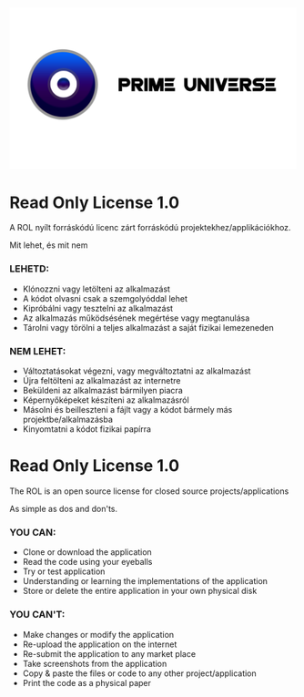 ![alt text](https://github.com/SubCoderHUN/PrimeUniverse/blob/main/primeuniverselogo_black.png?raw=true)
# Read Only License 1.0
A ROL nyílt forráskódú licenc zárt forráskódú projektekhez/applikációkhoz.

Mit lehet, és mit nem

### LEHETD:
- Klónozzni vagy letölteni az alkalmazást
- A kódot olvasni csak a szemgolyóddal lehet
- Kipróbálni vagy tesztelni az alkalmazást
- Az alkalmazás működsésének megértése vagy megtanulása
- Tárolni vagy törölni a teljes alkalmazást a saját fizikai lemezeneden

### NEM LEHET:
- Változtatásokat végezni, vagy megváltoztatni az alkalmazást
- Újra feltölteni az alkalmazást az internetre
- Beküldeni az alkalmazást bármilyen piacra
- Képernyőképeket készíteni az alkalmazásról
- Másolni és beilleszteni a fájlt vagy a kódot bármely más projektbe/alkalmazásba
- Kinyomtatni a kódot fizikai papírra

# Read Only License 1.0
The ROL is an open source license for closed source projects/applications

As simple as dos and don'ts.

### YOU CAN:
- Clone or download the application
- Read the code using your eyeballs
- Try or test application
- Understanding or learning the implementations of the application
- Store or delete the entire application in your own physical disk

### YOU CAN'T:
- Make changes or modify the application
- Re-upload the application on the internet
- Re-submit the application to any market place
- Take screenshots from the application
- Copy & paste the files or code to any other project/application
- Print the code as a physical paper
